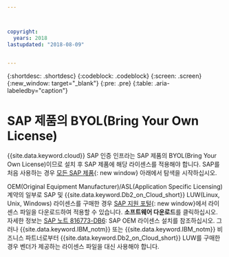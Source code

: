 ```yaml
---



copyright:
  years: 2018
lastupdated: "2018-08-09"


---
```


{:shortdesc: .shortdesc}
{:codeblock: .codeblock}
{:screen: .screen}
{:new_window: target="_blank"}
{:pre: .pre}
{:table: .aria-labeledby="caption"}


# SAP 제품의 BYOL(Bring Your Own License)

{{site.data.keyword.cloud}} SAP 인증 인프라는 SAP 제품의 BYOL(Bring Your Own License)이므로 설치 후 SAP 제품에 해당 라이센스를 적용해야 합니다. SAP를 처음 사용하는 경우 [모든 SAP 제품](https://www.sap.com/products.html){: new window} 아래에서 탐색을 시작하십시오.

OEM(Original Equipment Manufacturer)/ASL(Application Specific Licensing) 계약의 일부로 SAP 및 {{site.data.keyword.Db2_on_Cloud_short}} LUW(Linux, Unix, Windows) 라이센스를 구매한 경우 [SAP 지원 포털](https://support.sap.com/en/index.html){: new window}에서 라이센스 파일을 다운로드하여 적용할 수 있습니다. **소프트웨어 다운로드**를 클릭하십시오. 자세한 정보는 [SAP 노트 816773-DB6](https://launchpad.support.sap.com/#/notes/816773): SAP OEM 라이센스 설치를 참조하십시오. 그러나 {{site.data.keyword.IBM_notm}} 또는 {{site.data.keyword.IBM_notm}} 비즈니스 파트너로부터 {{site.data.keyword.Db2_on_Cloud_short}} LUW를 구매한 경우 벤더가 제공하는 라이센스 파일을 대신 사용해야 합니다.
